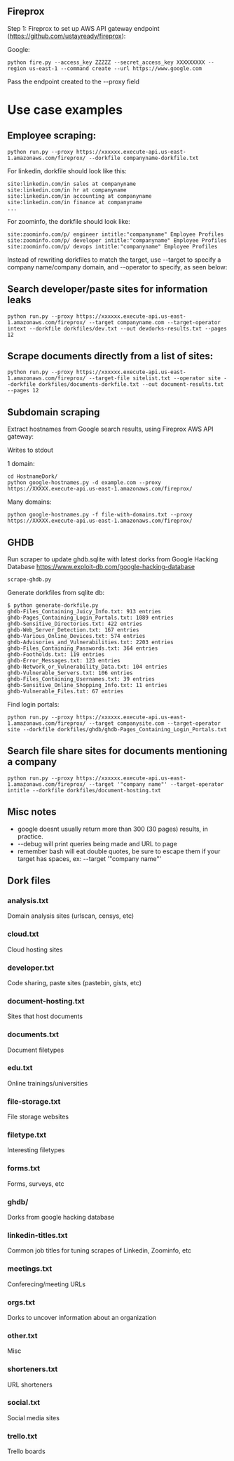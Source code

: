 ## Fireprox
Step 1: Fireprox to set up AWS API gateway endpoint (https://github.com/ustayready/fireprox): 

Google: 
```
python fire.py --access_key ZZZZZ --secret_access_key XXXXXXXXX --region us-east-1 --command create --url https://www.google.com
```

Pass the endpoint created to the --proxy field

# Use case examples

## Employee scraping: 
```
python run.py --proxy https://xxxxxx.execute-api.us-east-1.amazonaws.com/fireprox/ --dorkfile companyname-dorkfile.txt
```

For linkedin, dorkfile should look like this: 

```
site:linkedin.com/in sales at companyname
site:linkedin.com/in hr at companyname
site:linkedin.com/in accounting at companyname
site:linkedin.com/in finance at companyname
...
````

For zoominfo, the dorkfile should look like: 
```
site:zoominfo.com/p/ engineer intitle:"companyname" Employee Profiles
site:zoominfo.com/p/ developer intitle:"companyname" Employee Profiles
site:zoominfo.com/p/ devops intitle:"companyname" Employee Profiles
```

Instead of rewriting dorkfiles to match the target, use --target to specify a company name/company domain, and --operator to specify, as seen below: 

## Search developer/paste sites for information leaks

```
python run.py --proxy https://xxxxxx.execute-api.us-east-1.amazonaws.com/fireprox/ --target companyname.com --target-operator intext --dorkfile dorkfiles/dev.txt --out devdorks-results.txt --pages 12
```

## Scrape documents directly from a list of sites: 
```
python run.py --proxy https://xxxxxx.execute-api.us-east-1.amazonaws.com/fireprox/ --target-file sitelist.txt --operator site --dorkfile dorkfiles/documents-dorkfile.txt --out document-results.txt --pages 12
```

## Subdomain scraping
Extract hostnames from Google search results, using Fireprox AWS API gateway: 

Writes to stdout

1 domain: 
```
cd HostnameDork/
python google-hostnames.py -d example.com --proxy https://XXXXX.execute-api.us-east-1.amazonaws.com/fireprox/
```

Many domains: 

```
python google-hostnames.py -f file-with-domains.txt --proxy https://XXXXX.execute-api.us-east-1.amazonaws.com/fireprox/
```

## GHDB

Run scraper to update ghdb.sqlite with latest dorks from Google Hacking Database https://www.exploit-db.com/google-hacking-database

```
scrape-ghdb.py
```

Generate dorkfiles from sqlite db: 
```
$ python generate-dorkfile.py
ghdb-Files_Containing_Juicy_Info.txt: 913 entries
ghdb-Pages_Containing_Login_Portals.txt: 1089 entries
ghdb-Sensitive_Directories.txt: 422 entries
ghdb-Web_Server_Detection.txt: 167 entries
ghdb-Various_Online_Devices.txt: 574 entries
ghdb-Advisories_and_Vulnerabilities.txt: 2203 entries
ghdb-Files_Containing_Passwords.txt: 364 entries
ghdb-Footholds.txt: 119 entries
ghdb-Error_Messages.txt: 123 entries
ghdb-Network_or_Vulnerability_Data.txt: 104 entries
ghdb-Vulnerable_Servers.txt: 106 entries
ghdb-Files_Containing_Usernames.txt: 39 entries
ghdb-Sensitive_Online_Shopping_Info.txt: 11 entries
ghdb-Vulnerable_Files.txt: 67 entries
```

Find login portals: 

```
python run.py --proxy https://xxxxxx.execute-api.us-east-1.amazonaws.com/fireprox/ --target companysite.com --target-operator site --dorkfile dorkfiles/ghdb/ghdb-Pages_Containing_Login_Portals.txt
```

## Search file share sites for documents mentioning a company

```
python run.py --proxy https://xxxxxx.execute-api.us-east-1.amazonaws.com/fireprox/ --target '"company name"' --target-operator intitle --dorkfile dorkfiles/document-hosting.txt
```

## Misc notes

* google doesnt usually return more than 300 (30 pages) results, in practice. 
* --debug will print queries being made and URL to page
* remember bash will eat double quotes, be sure to escape them if your target has spaces, ex: --target '"company name"'

## Dork files

### analysis.txt

Domain analysis sites (urlscan, censys, etc)

### cloud.txt

Cloud hosting sites

### developer.txt

Code sharing, paste sites (pastebin, gists, etc)

### document-hosting.txt

Sites that host documents

### documents.txt

Document filetypes

### edu.txt

Online trainings/universities

### file-storage.txt

File storage websites

### filetype.txt

Interesting filetypes

### forms.txt

Forms, surveys, etc

### ghdb/

Dorks from google hacking database

### linkedin-titles.txt

Common job titles for tuning scrapes of Linkedin, Zoominfo, etc

### meetings.txt

Conferecing/meeting URLs

### orgs.txt

Dorks to uncover information about an organization

### other.txt

Misc

### shorteners.txt

URL shorteners

### social.txt

Social media sites

### trello.txt

Trello boards
